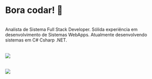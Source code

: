 

<h1> Bora codar! 👋</h1>
<br>
Analista de Sistema Full Stack Developer. Sólida experiência em desenvolvimento de Sistemas WebApps. 
Atualmente desenvolvendo sistemas em C# Csharp .NET.
<br>
<br>
<br>
<a href="https://github.com/anuraghazra/github-readme-stats">
  <img src="https://github-readme-stats.vercel.app/api/?username=christofreedown&theme=moltack">
  <!--  <img src="https://github-readme-stats.vercel.app/api/?username=christofreedown&theme=dark"/> -->
</a>
<br>
<br>
<br>
<a href="https://github.com/anuraghazra/github-readme-stats">
  <img src="https://github-readme-stats.vercel.app/api/top-langs/?username=christofreedown&layout=compact&theme=moltack"/>
  <!-- <img src="https://github-readme-stats.vercel.app/api/?username=christofreedown&theme=dark"/>  -->
</a>
<br>
<br>
<!--strike></strike-->

<!--
**christofreedown/christofreedown** is a ✨ _special_ ✨ repository because its `README.md` (this file) appears on your GitHub profile.

Here are some ideas to get you started:

- 🔭 I’m currently working on ...
- 🌱 I’m currently learning ...
- 👯 I’m looking to collaborate on ...
- 🤔 I’m looking for help with ...
- 💬 Ask me about ...
- 📫 How to reach me: ...
- 😄 Pronouns: ...
- ⚡ Fun fact: ...
-->
